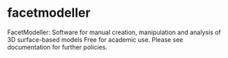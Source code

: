 # facetmodeller
FacetModeller: Software for manual creation, manipulation and analysis of 3D surface-based models
Free for academic use. Please see documentation for further policies.
